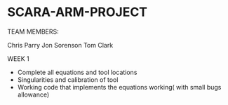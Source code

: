 # SCARA-ARM-PROJECT

TEAM MEMBERS:

Chris Parry
Jon Sorenson
Tom Clark

WEEK 1
- Complete all equations and tool locations
- Singularities and calibration of tool
- Working code that implements the equations working( with small bugs allowance)
